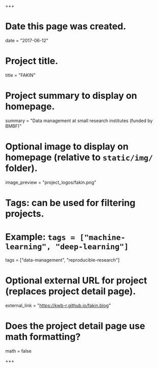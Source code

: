 +++
# Date this page was created.
date = "2017-06-12"

# Project title.
title = "FAKIN"

# Project summary to display on homepage.
summary = "Data management at small research institutes (funded by BMBF)"

# Optional image to display on homepage (relative to `static/img/` folder).
image_preview = "project_logos/fakin.png"

# Tags: can be used for filtering projects.
# Example: `tags = ["machine-learning", "deep-learning"]`
tags = ["data-management", "reproducible-research"]

# Optional external URL for project (replaces project detail page).
external_link = "https://kwb-r.github.io/fakin.blog"

# Does the project detail page use math formatting?
math = false

+++


